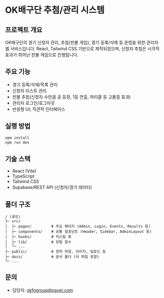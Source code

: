 # OK배구단 추첨/관리 시스템

## 프로젝트 개요
OK배구단의 경기 신청자 관리, 추첨(핀볼 게임), 경기 등록/삭제 등 운영을 위한 관리자 웹 서비스입니다. React, Tailwind CSS 기반으로 제작되었으며, 신청자 추첨은 시각적 효과가 뛰어난 핀볼 게임으로 진행됩니다.

## 주요 기능
- 경기 등록/삭제/목록 관리
- 신청자 리스트 관리
- 핀볼 추첨(신청자 수만큼 공 등장, 1등 연출, 파티클 등 고품질 효과)
- 관리자 로그인/로그아웃
- 반응형 UI, 직관적 인터페이스

## 실행 방법
```bash
npm install
npm run dev
```

## 기술 스택
- React (Vite)
- TypeScript
- Tailwind CSS
- Supabase/REST API (신청자/경기 데이터)

## 폴더 구조
```
/ (루트)
├─ src/
│  ├─ pages/         # 주요 페이지 (Admin, Login, Events, Results 등)
│  ├─ components/    # 공통 컴포넌트 (Header, Sidebar, AdminLayout 등)
│  ├─ hooks/         # 커스텀 훅
│  ├─ lib/           # 유틸 함수
│  └─ ...
├─ public/           # 정적 파일, 이미지, 업로드 등
├─ docs/             # 문서 폴더 (이 파일 포함)
└─ ...
```

## 문의
- 담당자: okfngroup@naver.com 